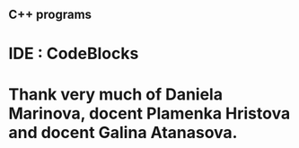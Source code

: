 ## C++ programs
# IDE : CodeBlocks
# Thank very much of Daniela Marinova, docent Plamenka Hristova and docent Galina Atanasova.
